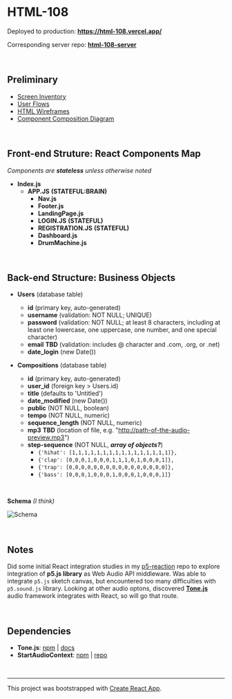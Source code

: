 # HTML-108

Deployed to production: **https://html-108.vercel.app/**

Corresponding server repo: **[html-108-server](https://github.com/artificialarea/html-108-server)**

<br />

## Preliminary 

* [Screen Inventory](https://github.com/artificialarea/html-108-app/blob/master/docs/screen-inventory.md)
* [User Flows](https://github.com/artificialarea/html-108-app/blob/master/docs/user-flow.pdf)
* [HTML Wireframes](https://artificialarea.github.io/html-108-app/greybox/)
* [Component Composition Diagram](https://github.com/artificialarea/html-108-app/blob/master/docs/component-composition.pdf)



<br />

## Front-end Struture: React Components Map

_Components are **stateless** unless otherwise noted_

* **Index.js**
  * **APP.JS** **(STATEFUL:BRAIN)**
    * **Nav.js**
    * **Footer.js**
    * **LandingPage.js**
    * **LOGIN.JS** **(STATEFUL)**
    * **REGISTRATION.JS** **(STATEFUL)**
    * **Dashboard.js**
    * **DrumMachine.js**
    
<br />

## Back-end Structure: Business Objects

* **Users** (database table)
  * **id** (primary key, auto-generated)
  * **username** (validation: NOT NULL; UNIQUE)
  * **password** (validation: NOT NULL; at least 8 characters, including at least one lowercase, one uppercase, one number, and one special character)
  * **email** **TBD** (validation: includes @ character and .com, .org, or .net)
  * **date_login** (new Date())
  
* **Compositions** (database table)
  * **id** (primary key, auto-generated)
  * **user_id** (foreign key > Users.id)
  * **title** (defaults to 'Untitled')
  * **date_modified** (new Date()) 
  * **public** (NOT NULL, boolean)
  * **tempo** (NOT NULL, numeric)
  * **sequence_length** (NOT NULL, numeric)
  * **mp3** **TBD** (location of file, e.g. "http://path-of-the-audio-preview.mp3")
  * **step-sequence** (NOT NULL, _**array of objects?**_)
    * `{'hihat': [1,1,1,1,1,1,1,1,1,1,1,1,1,1,1,1]},`
    * `{'clap': [0,0,0,1,0,0,0,1,1,1,0,1,0,0,0,1]},`
    * `{'trap': [0,0,0,0,0,0,0,0,0,0,0,0,0,0,0,0]},`
    * `{'bass': [0,0,0,1,0,0,0,1,0,0,0,1,0,0,0,1]}`


<br />

**Schema** _(I think)_

![Schema](https://github.com/artificialarea/html-108-app/blob/master/docs/schema.png)


<br />

## Notes

Did some initial React integration studies in my [p5-reaction](https://github.com/artificialarea/p5-reaction) repo to explore integration of **p5.js library** as Web Audio API middleware. Was able to integrate `p5.js` sketch canvas, but encountered too many difficulties with `p5.sound.js` library. Looking at other audio optons, discovered **[Tone.js](https://tonejs.github.io/)** audio framework integrates with React, so will go that route.

<br />

## Dependencies

* **Tone.js**: [npm](https://www.npmjs.com/package/tone) | [docs](https://tonejs.github.io/)
* **StartAudioContext**: [npm](https://www.npmjs.com/package/startaudiocontext) | [repo](https://github.com/tambien/StartAudioContext)
<br />

<hr /> 

This project was bootstrapped with [Create React App](https://github.com/facebook/create-react-app).